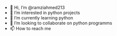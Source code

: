 - 👋 Hi, I’m @ramziahmed213
- 👀 I’m interested in python projects
- 🌱 I’m currently learning python
- 💞️ I’m looking to collaborate on python programms
- 📫 How to reach me 

<!---
ramziahmed213/ramziahmed213 is a ✨ special ✨ repository because its `README.md` (this file) appears on your GitHub profile.
You can click the Preview link to take a look at your changes.
--->
